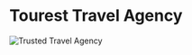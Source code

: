 # Tourest Travel Agency

![Trusted Travel Agency](https://github.com/zeeshanahme-d/Tourest-Travel-Agency/assets/122614629/6d237e15-6c2b-44a7-b20d-45ccb0567670)

